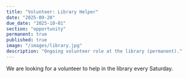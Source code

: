 ```yaml
---
title: "Volunteer: Library Helper"
date: "2025-09-20"
due_date: "2025-10-01"
section: "opportunity"
permanent: true
published: true
image: "/images/library.jpg"
description: "Ongoing volunteer role at the library (permanent)."
---
```


We are looking for a volunteer to help in the library every Saturday.
